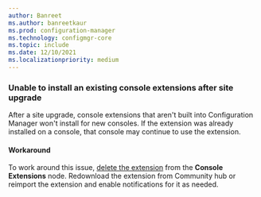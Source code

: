 ```yaml
---
author: Banreet
ms.author: banreetkaur
ms.prod: configuration-manager
ms.technology: configmgr-core
ms.topic: include
ms.date: 12/10/2021
ms.localizationpriority: medium
---
```


### Unable to install an existing console extensions after site upgrade
<!--12580525-->

After a site upgrade, console extensions that aren't built into Configuration Manager won't install for new consoles. If the extension was already installed on a console, that console may continue to use the extension.
#### Workaround

To work around this issue, [delete the extension](../../../../servers/manage/admin-console-extensions.md#about-the-console-extensions-node) from the **Console Extensions** node. Redownload the extension from Community hub or reimport the extension and enable notifications for it as needed.  
